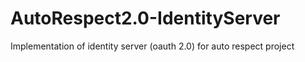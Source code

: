 # AutoRespect2.0-IdentityServer
Implementation of identity server (oauth 2.0) for auto respect project
